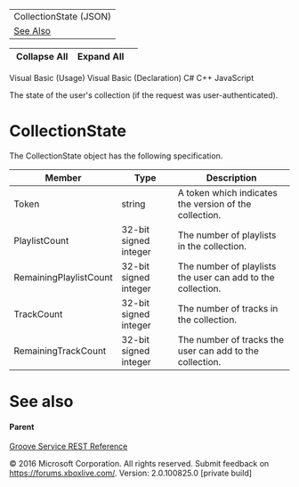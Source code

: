 |                            |
|----------------------------|
| CollectionState (JSON)     |
| [See Also](#seeAlsoToggle) |

|  Collapse All    Expand All     |
|---------------------------------|

Visual Basic (Usage)
Visual Basic (Declaration)
C\#
C++
JavaScript

The state of the user's collection (if the request was user-authenticated). <span id="ID4EN" class="anchor"></span>

CollectionState
===============

The CollectionState object has the following specification.

| **Member**             | **Type**              | **Description**                                             |
|------------------------|-----------------------|-------------------------------------------------------------|
| Token                  | string                | A token which indicates the version of the collection.      |
| PlaylistCount          | 32-bit signed integer | The number of playlists in the collection.                  |
| RemainingPlaylistCount | 32-bit signed integer | The number of playlists the user can add to the collection. |
| TrackCount             | 32-bit signed integer | The number of tracks in the collection.                     |
| RemainingTrackCount    | 32-bit signed integer | The number of tracks the user can add to the collection.    |

See also
========

#### Parent

[Groove Service REST Reference](../Endpointdocumentation/atoc_xbm_reference.htm)

© 2016 Microsoft Corporation. All rights reserved.
Submit feedback on <https://forums.xboxlive.com/>.
Version: 2.0.100825.0 \[private build\]
